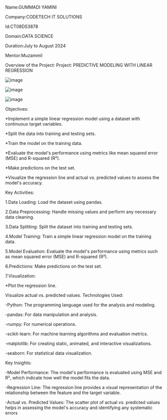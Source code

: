 Name:GUMMADI YAMINI

Company:CODETECH IT SOLUTIONS

Id:CT08DS3878

Domain:DATA SCIENCE

Duration:July to August 2024

Mentor:Muzammil

Overview of the Project: Project: PREDICTIVE MODELING WITH LINEAR REGRESSION

![image](https://github.com/user-attachments/assets/42a426d3-589b-49d2-b043-2bf2e4f3c2dc)

![image](https://github.com/user-attachments/assets/f8fbc76d-02e6-43dc-ac7e-f99686f747ac)

![image](https://github.com/user-attachments/assets/dfc013ca-e803-4566-9b7e-8c6596967e36)

Objectives:

*Implement a simple linear regression model using a dataset with continuous target variables.

*Split the data into training and testing sets.

*Train the model on the training data.

*Evaluate the model's performance using metrics like mean squared error (MSE) and R-squared (R²).

*Make predictions on the test set.

*Visualize the regression line and actual vs. predicted values to assess the model's accuracy.

Key Activities:

1.Data Loading: Load the dataset using pandas.

2.Data Preprocessing: Handle missing values and perform any necessary data cleaning.

3.Data Splitting: Split the dataset into training and testing sets.

4.Model Training: Train a simple linear regression model on the training data.

5.Model Evaluation: Evaluate the model's performance using metrics such as mean squared error (MSE) and R-squared (R²).

6.Predictions: Make predictions on the test set.

7.Visualization:

*Plot the regression line.

Visualize actual vs. predicted values.
Technologies Used:

-Python: The programming language used for the analysis and modeling.

-pandas: For data manipulation and analysis.

-numpy: For numerical operations.

-scikit-learn: For machine learning algorithms and evaluation metrics.

-matplotlib: For creating static, animated, and interactive visualizations.

-seaborn: For statistical data visualization.

Key Insights:

-Model Performance: The model's performance is evaluated using MSE and R², which indicate how well the model fits the data.

-Regression Line: The regression line provides a visual representation of the relationship between the feature and the target variable.

-Actual vs. Predicted Values: The scatter plot of actual vs. predicted values helps in assessing the model's accuracy and identifying any systematic errors



